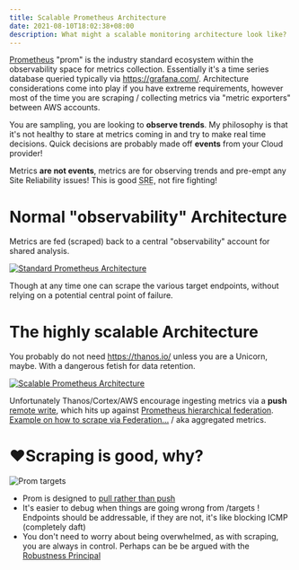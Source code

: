 ```yaml
---
title: Scalable Prometheus Architecture
date: 2021-08-10T18:02:38+08:00
description: What might a scalable monitoring architecture look like?
---
```


[Prometheus](https://prometheus.io/) "prom" is the industry standard ecosystem within
the observability space for metrics collection. Essentially it's a time series
database queried typically via <https://grafana.com/>. Architecture
considerations come into play if you have extreme requirements, however most of
the time you are scraping / collecting metrics via "metric exporters" between
AWS accounts.

You are sampling, you are looking to **observe trends**. My philosophy is that
it's not healthy to stare at metrics coming in and try to make real time
decisions. Quick decisions are probably made off **events** from your Cloud provider!

Metrics **are not events**, metrics are for observing trends and pre-empt any
Site Reliability issues! This is good <abbr title="Site Reliablity
Engieering">SRE</abbr>, not fire fighting!

# Normal "observability" Architecture

Metrics are fed (scraped) back to a central "observability" account for shared analysis.

<a href="https://excalidraw.com/#json=5529885153951744,mY5yU9vQRE0JFXzcJayJLQ">
<img alt="Standard Prometheus Architecture" src="https://s.natalian.org/2021-08-12/scraping-arch.svg">
</a>

Though at any time one can scrape the various target endpoints, without relying on a potential central point of failure.

# The highly scalable Architecture

You probably do not need https://thanos.io/ unless you are a Unicorn, maybe.
With a dangerous fetish for data retention.

<a href="https://excalidraw.com/#json=5031494363906048,xfbeeWO2VqTl1LuTnnMXdQ">
<img alt="Scalable Prometheus Architecture" src="https://s.natalian.org/2021-08-11/extreme.svg">
</a>

Unfortunately Thanos/Cortex/AWS encourage ingesting metrics via a **push** [remote
write](https://docs.aws.amazon.com/prometheus/latest/userguide/AMP-onboard-ingest-metrics.html),
which hits up against [Prometheus hierarchical
federation](https://prometheus.io/docs/prometheus/latest/federation/#hierarchical-federation). [Example on how to scrape via Federation...](https://github.com/kaihendry/debugprom#how-to-federate-particular-metrics) / aka aggregated metrics.

# ❤️Scraping is good, why?

<img src="https://s.natalian.org/2021-08-12/prom-scrape.png" alt="Prom targets">

* Prom is designed to [pull rather than push](https://prometheus.io/docs/introduction/faq/#why-do-you-pull-rather-than-push)
* It's easier to debug when things are going wrong from /targets ! Endpoints should be addressable, if they are not, it's like blocking ICMP (completely daft)
* You don't need to worry about being overwhelmed, as with scraping, you are always in control. Perhaps can be be argued with the [Robustness Principal](https://en.wikipedia.org/wiki/Robustness_principle)
